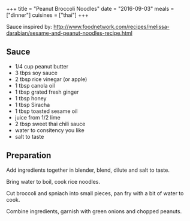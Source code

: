+++
title = "Peanut Broccoli Noodles"
date = "2016-09-03"
meals = ["dinner"]
cuisines = ["thai"]
+++

Sauce inspired by: http://www.foodnetwork.com/recipes/melissa-darabian/sesame-and-peanut-noodles-recipe.html

## Sauce

* 1/4 cup peanut butter
* 3 tbps soy sauce
* 2 tbsp rice vinegar (or apple)
* 1 tbsp canola oil
* 1 tbsp grated fresh ginger
* 1 tbsp honey
* 1 tbsp Siracha
* 1 tbsp toasted sesame oil
* juice from 1/2 lime
* 2 tbsp sweet thai chili sauce
* water to consitency you like
* salt to taste

## Preparation

Add ingredients together in blender, blend, dilute and salt to taste.

Bring water to boil, cook rice noodles.

Cut broccoli and spniach into small pieces, pan fry with a bit of water to cook.

Combine ingredients, garnish with green onions and chopped peanuts.
